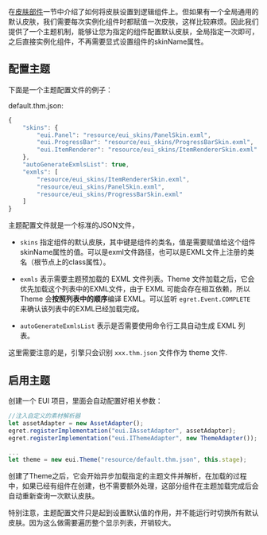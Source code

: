 在[皮肤部件](../../../../extension/EUI/skin/part/README.md)一节中介绍了如何将皮肤设置到逻辑组件上。但如果有一个全局通用的默认皮肤，我们需要每次实例化组件时都赋值一次皮肤，这样比较麻烦。因此我们提供了一个主题机制，能够让您为指定的组件配置默认皮肤，全局指定一次即可，之后直接实例化组件，不再需要显式设置组件的skinName属性。

## 配置主题

下面是一个主题配置文件的例子：

default.thm.json:

```javascript
{
	"skins": {
		"eui.Panel": "resource/eui_skins/PanelSkin.exml",
		"eui.ProgressBar": "resource/eui_skins/ProgressBarSkin.exml",
		"eui.ItemRenderer": "resource/eui_skins/ItemRendererSkin.exml"
	},
	"autoGenerateExmlsList": true,
	"exmls": [
		"resource/eui_skins/ItemRendererSkin.exml",
		"resource/eui_skins/PanelSkin.exml",
		"resource/eui_skins/ProgressBarSkin.exml"
	]
}
```

主题配置文件就是一个标准的JSON文件，

* `skins` 指定组件的默认皮肤，其中键是组件的类名，值是需要赋值给这个组件skinName属性的值。可以是exml文件路径，也可以是EXML文件上注册的类名（根节点上的class属性）。
   
* `exmls` 表示需要主题预加载的 EXML 文件列表。Theme 文件加载之后，它会优先加载这个列表中的EXML文件，由于 EXML 可能会存在相互依赖，所以 Theme 会**按照列表中的顺序**编译 EXML。可以监听 `egret.Event.COMPLETE` 来确认该列表中的EXML已经加载完成。

* `autoGenerateExmlsList` 表示是否需要使用命令行工具自动生成 EXML 列表。


这里需要注意的是，引擎只会识别 `xxx.thm.json` 文件作为 theme 文件.

## 启用主题

创建一个 EUI 项目，里面会自动配置好相关参数：

```javascript
//注入自定义的素材解析器
let assetAdapter = new AssetAdapter();
egret.registerImplementation("eui.IAssetAdapter", assetAdapter);
egret.registerImplementation("eui.IThemeAdapter", new ThemeAdapter());

...
let theme = new eui.Theme("resource/default.thm.json", this.stage);

```

创建了Theme之后，它会开始异步加载指定的主题文件并解析，在加载的过程中，如果已经有组件在创建，也不需要额外处理，这部分组件在主题加载完成后会自动重新查询一次默认皮肤。

特别注意，主题配置文件只是起到设置默认值的作用，并不能运行时切换所有默认皮肤。因为这么做需要遍历整个显示列表，开销较大。